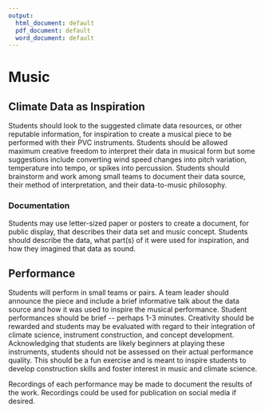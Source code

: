 ```yaml
---
output:
  html_document: default
  pdf_document: default
  word_document: default
---
```


# Music 

## Climate Data as Inspiration
Students should look to the suggested climate data resources, or other reputable information, for inspiration to create a musical piece to be performed with their PVC instruments. Students should be allowed maximum creative freedom to interpret their data in musical form but some suggestions include converting wind speed changes into pitch variation, temperature into tempo, or spikes into percussion. Students should brainstorm and work among small teams to document their data source, their method of interpretation, and their data-to-music philosophy. 

### Documentation
Students may use letter-sized paper or posters to create a document, for public display, that describes their data set and music concept. Students should describe the data, what part(s) of it were used for inspiration, and how they imagined that data as sound. 

## Performance
Students will perform in small teams or pairs. A team leader should announce the piece and include a brief informative talk about the data source and how it was used to inspire the musical performance. Student performances should be brief -- perhaps 1-3 minutes. Creativity should be rewarded and students may be evaluated with regard to their integration of climate science, instrument construction, and concept development. Acknowledging that students are likely beginners at playing these instruments, students should not be assessed on their actual performance quality. This should be a fun exercise and is meant to inspire students to develop construction skills and foster interest in music and climate science.

Recordings of each performance may be made to document the results of the work. Recordings could be used for publication on social media if desired. 
